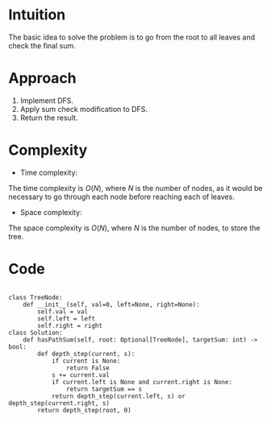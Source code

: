 # Intuition
<!-- Describe your first thoughts on how to solve this problem. -->
The basic idea to solve the problem is to go from the root to all leaves and check the final sum.

# Approach
<!-- Describe your approach to solving the problem. -->
1. Implement DFS.
2. Apply sum check modification to DFS.
3. Return the result.

# Complexity
- Time complexity:
<!-- Add your time complexity here, e.g. $$O(n)$$ -->
The time complexity is $O(N)$, where $N$ is the number of nodes, as it would be necessary to go through each node before reaching each of leaves.

- Space complexity:
<!-- Add your space complexity here, e.g. $$O(n)$$ -->
The space complexity is $O(N)$, where $N$ is the number of nodes, to store the tree.

# Code
```

class TreeNode:
    def __init__(self, val=0, left=None, right=None):
        self.val = val
        self.left = left
        self.right = right
class Solution:
    def hasPathSum(self, root: Optional[TreeNode], targetSum: int) -> bool:
        def depth_step(current, s):
            if current is None:
                return False
            s += current.val
            if current.left is None and current.right is None:
                return targetSum == s 
            return depth_step(current.left, s) or depth_step(current.right, s)
        return depth_step(root, 0)
        
```
